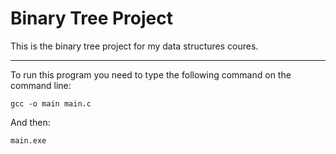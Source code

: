 # Binary Tree Project

This is the binary tree project for my data structures coures.

---

To run this program you need to type the following command on the command line:
```
gcc -o main main.c
```

And then:
```
main.exe
```